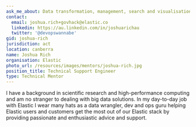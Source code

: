 ```yaml
---
ask_me_about: Data transformation, management, search and visualisation
contact:
  email: joshua.rich+govhack@elastic.co
  linkedin: https://au.linkedin.com/in/joshuarichau
  twitter: '@devopswannabe'
gid: joshua-rich
jurisdiction: act
location: canberra
name: Joshua Rich
organisation: Elastic
photo_url: /resources/images/mentors/joshua-rich.jpg
position_title: Technical Support Engineer
type: Technical Mentor
---
```


I have a background in scientific research and high-performance computing and am no stranger to dealing with big data solutions. In my day-to-day job with Elastic I wear many hats as a data wrangler, dev and ops guru helping Elastic users and customers get the most out of our Elastic stack by providing passionate and enthusiastic advice and support.